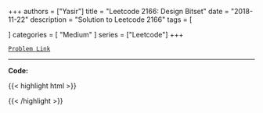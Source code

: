 
+++
authors = ["Yasir"]
title = "Leetcode 2166: Design Bitset"
date = "2018-11-22"
description = "Solution to Leetcode 2166"
tags = [
    
]
categories = [
    "Medium"
]
series = ["Leetcode"]
+++



[`Problem Link`](https://leetcode.com/problems/design-bitset/description/)

---

**Code:**

{{< highlight html >}}

{{< /highlight >}}

